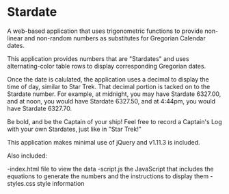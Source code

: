 # Stardate
A web-based application that uses trigonometric functions to provide non-linear and non-random numbers as substitutes for Gregorian Calendar dates.

This application provides numbers that are "Stardates" and uses alternating-color table rows to display corresponding Gregorian dates.

Once the date is calulated, the application uses a decimal to display the time of day, similar to Star Trek. That decimal portion is tacked on to the Stardate number. For example, at midnight, you may have Stardate 6327.00, and at noon, you would have Stardate 6327.50, and at 4:44pm, you would have Stardate 6327.70.

Be bold, and be the Captain of your ship! Feel free to record a Captain's Log with your own Stardates, just like in "Star Trek!"

This application makes minimal use of jQuery and v1.11.3 is included.

Also included:

  -index.html file to view the data
  -script.js the JavaScript that includes the equations to generate the numbers and the instructions to display them
  -styles.css style information
